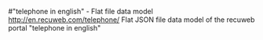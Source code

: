 #"telephone in english" - Flat file data model
http://en.recuweb.com/telephone/
Flat JSON file data model of the recuweb portal "telephone in english"
